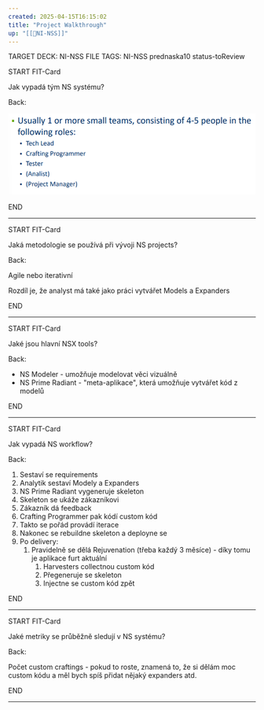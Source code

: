 ```yaml
---
created: 2025-04-15T16:15:02
title: "Project Walkthrough"
up: "[[📖NI-NSS]]"
---
```


TARGET DECK: NI-NSS
FILE TAGS: NI-NSS prednaska10 status-toReview


START
FIT-Card

Jak vypadá tým NS systému?

Back:

![](../../Assets/Pasted%20image%2020250415161926.png)

END

---


START
FIT-Card

Jaká metodologie se používá při vývoji NS projects?

Back:

Agile nebo iterativní

Rozdíl je, že analyst má také jako práci vytvářet Models a Expanders

END

---


START
FIT-Card

Jaké jsou hlavní NSX tools?

Back:

- NS Modeler - umožňuje modelovat věci vizuálně
- NS Prime Radiant - "meta-aplikace", která umožňuje vytvářet kód z modelů

END

---


START
FIT-Card

Jak vypadá NS workflow?

Back:

1. Sestaví se requirements
2. Analytik sestaví Modely a Expanders
3. NS Prime Radiant vygeneruje skeleton
4. Skeleton se ukáže zákazníkovi
5. Zákazník dá feedback
6. Crafting Programmer pak kódí custom kód
7. Takto se pořád provádí iterace
8. Nakonec se rebuildne skeleton a deployne se
9. Po delivery:
	1. Pravidelně se dělá Rejuvenation (třeba každý 3 měsíce) - díky tomu je aplikace furt aktuální
		1. Harvesters collectnou custom kód
		2. Přegeneruje se skeleton
		3. Injectne se custom kód zpět

END

---


START
FIT-Card

Jaké metriky se průběžně sledují v NS systému?

Back:

Počet custom craftings - pokud to roste, znamená to, že si dělám moc custom kódu a měl bych spíš přidat nějaký expanders atd.

END

---
